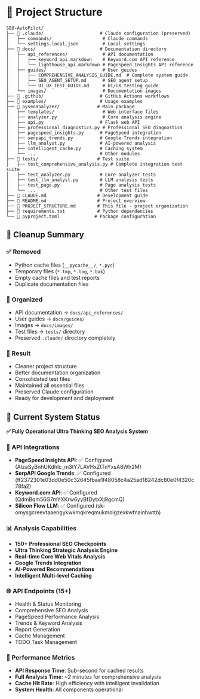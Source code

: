 # 📁 Project Structure

```
SEO-AutoPilot/
├── 📁 .claude/                     # Claude configuration (preserved)
│   ├── commands/                   # Claude commands
│   └── settings.local.json         # Local settings
├── 📁 docs/                        # Documentation directory  
│   ├── api_references/             # API documentation
│   │   ├── keyword_api.markdown    # Keyword.com API reference
│   │   └── lighthouse_api.markdown # PageSpeed Insights API reference  
│   ├── guides/                     # User guides
│   │   ├── COMPREHENSIVE_ANALYSIS_GUIDE.md  # Complete system guide
│   │   ├── SEO_AGENT_SETUP.md      # SEO agent setup
│   │   └── UI_UX_TEST_GUIDE.md     # UI/UX testing guide
│   └── images/                     # Documentation images
├── 📁 .github/                     # GitHub Actions workflows
├── 📁 examples/                    # Usage examples
├── 📁 pyseoanalyzer/              # Main package
│   ├── templates/                  # Web interface files
│   ├── analyzer.py                 # Core analysis engine
│   ├── api.py                     # Flask web API
│   ├── professional_diagnostics.py # Professional SEO diagnostics
│   ├── pagespeed_insights.py      # PageSpeed integration
│   ├── serpapi_trends.py          # Google Trends integration  
│   ├── llm_analyst.py             # AI-powered analysis
│   ├── intelligent_cache.py       # Caching system
│   └── ...                        # Other modules
├── 📁 tests/                      # Test suite
│   ├── test_comprehensive_analysis.py # Complete integration test suite
│   ├── test_analyzer.py           # Core analyzer tests
│   ├── test_llm_analyst.py        # LLM analysis tests
│   ├── test_page.py               # Page analysis tests
│   └── ...                        # Other test files
├── 📄 CLAUDE.md                   # Development guide
├── 📄 README.md                   # Project overview
├── 📄 PROJECT_STRUCTURE.md        # This file - project organization
├── 📄 requirements.txt            # Python dependencies
└── 📄 pyproject.toml             # Package configuration
```

## 🧹 Cleanup Summary

### ✅ Removed
- Python cache files (`__pycache__/`, `*.pyc`)
- Temporary files (`*.tmp`, `*.log`, `*.bak`)
- Empty cache files and test reports
- Duplicate documentation files

### 📁 Organized
- API documentation → `docs/api_references/`
- User guides → `docs/guides/`  
- Images → `docs/images/`
- Test files → `tests/` directory
- Preserved `.claude/` directory completely

### 🎯 Result
- Cleaner project structure
- Better documentation organization
- Consolidated test files
- Maintained all essential files
- Preserved Claude configuration
- Ready for development and deployment

## 🚀 Current System Status

**✅ Fully Operational Ultra Thinking SEO Analysis System**

### 🔧 API Integrations
- **PageSpeed Insights API**: ✅ Configured (AIzaSyBnhUKdhIc_m3tY7LAVHxZtTnYxsA8Wh2M)
- **SerpAPI Google Trends**: ✅ Configured (ff2372301e03dd0e50c32645fbae1f48058c4a25ad18242dc80e0f4320c78fa2)
- **Keyword.com API**: ✅ Configured (QdmBqm56G7mYXKrw6yyBfDytxXj9gcmQ)
- **Silicon Flow LLM**: ✅ Configured (sk-omysgcreevtaaengykwkmqkreqmukmolgzexkwfnainhwttb)

### 📊 Analysis Capabilities
- **150+ Professional SEO Checkpoints**
- **Ultra Thinking Strategic Analysis Engine**
- **Real-time Core Web Vitals Analysis**
- **Google Trends Integration**
- **AI-Powered Recommendations**
- **Intelligent Multi-level Caching**

### 🌐 API Endpoints (15+)
- Health & Status Monitoring
- Comprehensive SEO Analysis
- PageSpeed Performance Analysis
- Trends & Keyword Analysis
- Report Generation
- Cache Management
- TODO Task Management

### 🎯 Performance Metrics
- **API Response Time**: Sub-second for cached results
- **Full Analysis Time**: ~2 minutes for comprehensive analysis
- **Cache Hit Rate**: High efficiency with intelligent invalidation
- **System Health**: All components operational